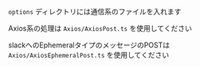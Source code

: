 `options` ディレクトリには通信系のファイルを入れます

Axios系の処理は `Axios/AxiosPost.ts` を使用してください

slackへのEphemeralタイプのメッセージのPOSTは `Axios/AxiosEphemeralPost.ts` を使用してください
